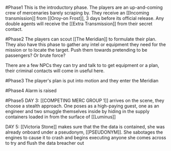 #Phase1 
This is the introductory phase. The players are an up-and-coming crew of mercenaries barely scraping by. They receive an [[Incoming transmission]] from [[Oroy-on Frost]], 3 days before its official release. Any double agents will receive the [[Extra Transmission]] from their secret contact.

#Phase2 
The players can scout [[The Meridian]] to formulate their plan.
They also have this phase to gather any intel or equipment they need for the mission or to locate the target.
Push them towards pretending to be passengers? Or brute force?

There are a few NPCs they can try and talk to to get equipment or a plan, their criminal contacts will come in useful here.

#Phase3
The player's plan is put into motion and they enter the Meridian

#Phase4 
Alarm is raised

#Phase5
DAY 3: [[COMPETING MERC GROUP 1]] arrives on the scene, they choose a stealth approach. One poses as a high-paying guest, one as an engineer and two smuggle themselves inside by hiding in the supply containers loaded in from the surface of [[Luminus]]

DAY 5:  [[Victoria Stone]] makes sure that the the data is contained, she was already onboard under a pseudonym, [[PSEUDONYM]]. She sabotages the engines to cause it to crash and begins executing anyone she comes across to try and flush the data breacher out